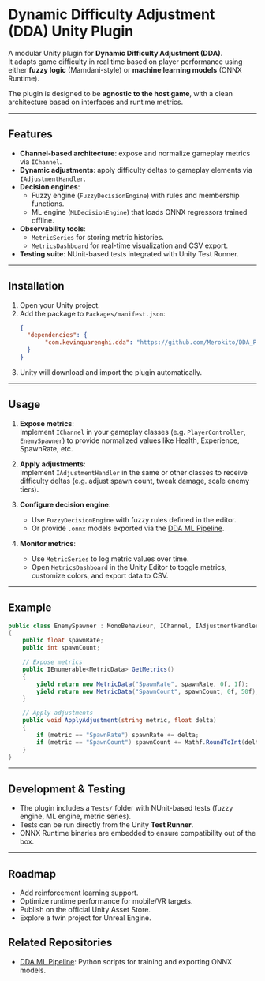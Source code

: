 # Dynamic Difficulty Adjustment (DDA) Unity Plugin

A modular Unity plugin for **Dynamic Difficulty Adjustment (DDA)**.  
It adapts game difficulty in real time based on player performance using either **fuzzy logic** (Mamdani-style) or **machine learning models** (ONNX Runtime).  

The plugin is designed to be **agnostic to the host game**, with a clean architecture based on interfaces and runtime metrics.  

---

## Features
- **Channel-based architecture**: expose and normalize gameplay metrics via `IChannel`.  
- **Dynamic adjustments**: apply difficulty deltas to gameplay elements via `IAdjustmentHandler`.  
- **Decision engines**:  
  - Fuzzy engine (`FuzzyDecisionEngine`) with rules and membership functions.  
  - ML engine (`MLDecisionEngine`) that loads ONNX regressors trained offline.  
- **Observability tools**:  
  - `MetricSeries` for storing metric histories.  
  - `MetricsDashboard` for real-time visualization and CSV export.  
- **Testing suite**: NUnit-based tests integrated with Unity Test Runner.  

---

## Installation

1. Open your Unity project.  
2. Add the package to `Packages/manifest.json`:
   ```json
   {
     "dependencies": {
          "com.kevinquarenghi.dda": "https://github.com/Merokito/DDA_Plugin_Unity.git?path=com.kevinquarenghi.dda"
     }
   }
   ```
3. Unity will download and import the plugin automatically.  

---

## Usage

1. **Expose metrics**:  
   Implement `IChannel` in your gameplay classes (e.g. `PlayerController`, `EnemySpawner`) to provide normalized values like Health, Experience, SpawnRate, etc.  

2. **Apply adjustments**:  
   Implement `IAdjustmentHandler` in the same or other classes to receive difficulty deltas (e.g. adjust spawn count, tweak damage, scale enemy tiers).  

3. **Configure decision engine**:  
   - Use `FuzzyDecisionEngine` with fuzzy rules defined in the editor.  
   - Or provide `.onnx` models exported via the [DDA ML Pipeline](https://github.com/<your-username>/dda-ml-pipeline).  

4. **Monitor metrics**:  
   - Use `MetricSeries` to log metric values over time.  
   - Open `MetricsDashboard` in the Unity Editor to toggle metrics, customize colors, and export data to CSV.  

---

## Example

```csharp
public class EnemySpawner : MonoBehaviour, IChannel, IAdjustmentHandler
{
    public float spawnRate;
    public int spawnCount;

    // Expose metrics
    public IEnumerable<MetricData> GetMetrics()
    {
        yield return new MetricData("SpawnRate", spawnRate, 0f, 1f);
        yield return new MetricData("SpawnCount", spawnCount, 0f, 50f);
    }

    // Apply adjustments
    public void ApplyAdjustment(string metric, float delta)
    {
        if (metric == "SpawnRate") spawnRate += delta;
        if (metric == "SpawnCount") spawnCount += Mathf.RoundToInt(delta);
    }
}
```

---

## Development & Testing
- The plugin includes a `Tests/` folder with NUnit-based tests (fuzzy engine, ML engine, metric series).  
- Tests can be run directly from the Unity **Test Runner**.  
- ONNX Runtime binaries are embedded to ensure compatibility out of the box.  

---

## Roadmap
- Add reinforcement learning support.  
- Optimize runtime performance for mobile/VR targets.  
- Publish on the official Unity Asset Store.  
- Explore a twin project for Unreal Engine.  

## Related Repositories
- [DDA ML Pipeline](https://github.com/Merokito/DDA_ML_Pipeline): Python scripts for training and exporting ONNX models.  
